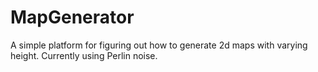 MapGenerator
============

A simple platform for figuring out how to generate 2d maps with varying height. Currently using Perlin noise.
